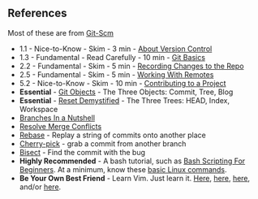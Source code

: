 ## References
Most of these are from <a href="https://git-scm.com" target="_blank">Git-Scm</a>

- 1.1 - Nice-to-Know - Skim - 3 min - [About Version Control](https://git-scm.com/book/en/v2/Getting-Started-About-Version-Control)
- 1.3 - Fundamental - Read Carefully - 10 min - [Git Basics](https://git-scm.com/book/en/v2/Getting-Started-Git-Basics)
- 2.2 - Fundamental - Skim - 5 min - [Recording Changes to the Repo](https://git-scm.com/book/en/v2/Git-Basics-Recording-Changes-to-the-Repository)
- 2.5 - Fundamental - Skim - 5 min - [Working With Remotes](https://git-scm.com/book/en/v2/Git-Basics-Working-with-Remotes)
- 5.2 - Nice-to-Know - Skim - 10 min - [Contributing to a Project](https://git-scm.com/book/en/v2/Distributed-Git-Contributing-to-a-Project)
- __Essential__ - [Git Objects](https://git-scm.com/book/en/v2/Git-Internals-Git-Objects) - The Three Objects: Commit, Tree, Blog
- __Essential__ - [Reset Demystified](https://git-scm.com/book/en/v2/Git-Tools-Reset-Demystified) - The Three Trees: HEAD, Index, Workspace
- [Branches In a Nutshell](https://git-scm.com/book/en/v2/Git-Branching-Branches-in-a-Nutshell)
- [Resolve Merge Conflicts](https://git-scm.com/book/en/v2/Git-Branching-Basic-Branching-and-Merging#_basic_merge_conflicts)
- [Rebase](https://git-scm.com/book/en/v2/Git-Branching-Rebasing) - Replay a string of commits onto another place
- [Cherry-pick](https://git-scm.com/book/en/v2/Appendix-C:-Git-Commands-Patching) - grab a commit from another branch
- [Bisect](https://git-scm.com/book/en/v2/Git-Tools-Debugging-with-Git) - Find the commit with the bug
- __Highly Recommended__ - A bash tutorial, such as [Bash Scripting For Beginners](https://linuxconfig.org/bash-scripting-tutorial-for-beginners).  At a minimum, know these [basic Linux commands](unix-shell-concepts.md).
- __Be Your Own Best Friend__ - Learn Vim.  Just learn it.  [Here](https://www.openvim.com/), [here](https://linuxconfig.org/vim-tutorial), [here](https://www.tutorialspoint.com/vim/index.htm), and/or [here](https://vim-adventures.com/).

